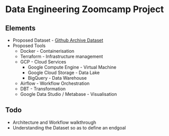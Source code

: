# Data Engineering Zoomcamp Project

## Elements
- Proposed Dataset - [Github Archive Dataset](https://www.gharchive.org/)
- Proposed Tools
    - Docker - Containerisation
    - Terraform - Infrastructure management
    - GCP - Cloud Services
        - Google Compute Engine - Virtual Machine
        - Google Cloud Storage - Data Lake
        - BigQuery - Data Warehouse
    - Airflow - Workflow Orchestration
    - DBT - Transformation
    - Google Data Studio / Metabase - Visualisation

## Todo
- Architecture and Workflow walkthrough
- Understanding the Dataset so as to define an endgoal